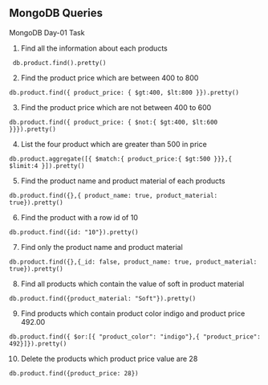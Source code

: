 ## MongoDB Queries

MongoDB Day-01 Task 

1.  Find all the information about each products
```
 db.product.find().pretty()
```
2. Find the product price which are between 400 to 800
```
db.product.find({ product_price: { $gt:400, $lt:800 }}).pretty()
```
3. Find the product price which are not between 400 to 600
```
db.product.find({ product_price: { $not:{ $gt:400, $lt:600 }}}).pretty()
```
4. List the four product which are greater than 500 in price
```
db.product.aggregate([{ $match:{ product_price:{ $gt:500 }}},{ $limit:4 }]).pretty()
```
5. Find the product name and product material of each products
```
db.product.find({},{ product_name: true, product_material: true}).pretty()
```
6. Find the product with a row id of 10
```
db.product.find({id: "10"}).pretty()
```
7. Find only the product name and product material
```
db.product.find({},{_id: false, product_name: true, product_material: true}).pretty()
```
8. Find all products which contain the value of soft in product material
```
db.product.find({product_material: "Soft"}).pretty()
```
9. Find products which contain product color indigo and product price 492.00
```
db.product.find({ $or:[{ "product_color": "indigo"},{ "product_price": 492}]}).pretty() 
```
10. Delete the products which product price value are 28
```
db.product.find({product_price: 28})
```
